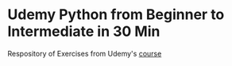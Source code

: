# Udemy Python from Beginner to Intermediate in 30 Min
Respository of Exercises from Udemy's [course]('https://www.udemy.com/python-from-beginner-to-expert-starter-free/')
